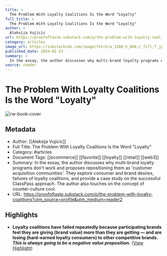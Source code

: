 ```yaml
---
title: >
  The Problem With Loyalty Coalitions Is the Word "Loyalty"
full_title: >
  The Problem With Loyalty Coalitions Is the Word "Loyalty"
author: >
  Aleksija Vujicic
url: https://proofoftaste.substack.com/p/the-problem-with-loyalty-coalitions?utm_source=profile&utm_medium=reader2
category: articles
image_url: https://substackcdn.com/image/fetch/w_1200,h_600,c_fill,f_jpg,q_auto:good,fl_progressive:steep,g_auto/https%3A%2F%2Fsubstack-post-media.s3.amazonaws.com%2Fpublic%2Fimages%2F9da0c672-d929-4371-8fd5-c442707df61d_1240x1242.png
published_date: 2024-02-23
summary: >
  In the essay, the author discusses why multi-brand loyalty programs don't work and proposes repositioning them as 'customer acquisition communities'. They explore consumer and brand desires, failures of loyalty coalitions, and provide a case study on the successful ClassPass approach. The author also touches on the concept of counter-culture cool.
source: reader
---
```

# The Problem With Loyalty Coalitions Is the Word "Loyalty"

![rw-book-cover](https://substackcdn.com/image/fetch/w_1200,h_600,c_fill,f_jpg,q_auto:good,fl_progressive:steep,g_auto/https%3A%2F%2Fsubstack-post-media.s3.amazonaws.com%2Fpublic%2Fimages%2F9da0c672-d929-4371-8fd5-c442707df61d_1240x1242.png)

## Metadata
- Author: [[Aleksija Vujicic]]
- Full Title: The Problem With Loyalty Coalitions Is the Word "Loyalty"
- Category: #articles
- Document Tags: [[ecommerce]] [[favorite]] [[loyalty]] [[retail]] [[web3]] 
- Summary: In the essay, the author discusses why multi-brand loyalty programs don't work and proposes repositioning them as 'customer acquisition communities'. They explore consumer and brand desires, failures of loyalty coalitions, and provide a case study on the successful ClassPass approach. The author also touches on the concept of counter-culture cool.
- URL: https://proofoftaste.substack.com/p/the-problem-with-loyalty-coalitions?utm_source=profile&utm_medium=reader2

## Highlights
- **Loyalty coalitions have failed repeatedly because participating brands feel they are giving (brand value) more than they are getting — and are losing (hard-earned loyalty consumers) to other competitive brands.** ***This is always going to be a negative value proposition.*** ([View Highlight](https://read.readwise.io/read/01hs1h1ny5y70xbpk0gyh26vb1))


